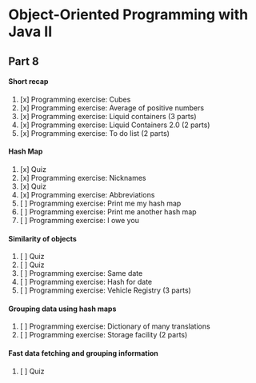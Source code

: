 # Object-Oriented Programming with Java II

## Part 8

#### Short recap

1. [x] Programming exercise: Cubes
2. [x] Programming exercise: Average of positive numbers
3. [x] Programming exercise: Liquid containers (3 parts)
4. [x] Programming exercise: Liquid Containers 2.0 (2 parts)
5. [x] Programming exercise: To do list (2 parts)

#### Hash Map

1. [x] Quiz
2. [x] Programming exercise: Nicknames
3. [x] Quiz
4. [x] Programming exercise: Abbreviations
5. [ ] Programming exercise: Print me my hash map
6. [ ] Programming exercise: Print me another hash map
7. [ ] Programming exercise: I owe you

#### Similarity of objects

1. [ ] Quiz
2. [ ] Quiz
3. [ ] Programming exercise: Same date
4. [ ] Programming exercise: Hash for date
5. [ ] Programming exercise: Vehicle Registry (3 parts)

#### Grouping data using hash maps

1. [ ] Programming exercise: Dictionary of many translations
2. [ ] Programming exercise: Storage facility (2 parts)

#### Fast data fetching and grouping information

1. [ ] Quiz
